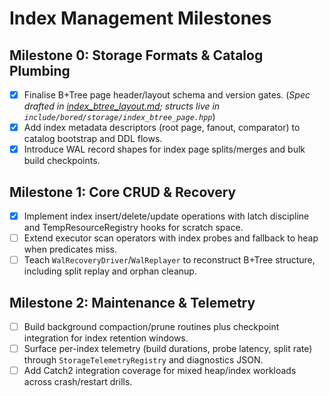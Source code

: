# Index Management Milestones

## Milestone 0: Storage Formats & Catalog Plumbing
- [x] Finalise B+Tree page header/layout schema and version gates. (_Spec drafted in [index_btree_layout.md](index_btree_layout.md); structs live in `include/bored/storage/index_btree_page.hpp`_) 
- [x] Add index metadata descriptors (root page, fanout, comparator) to catalog bootstrap and DDL flows.
- [x] Introduce WAL record shapes for index page splits/merges and bulk build checkpoints.

## Milestone 1: Core CRUD & Recovery
- [x] Implement index insert/delete/update operations with latch discipline and TempResourceRegistry hooks for scratch space.
- [ ] Extend executor scan operators with index probes and fallback to heap when predicates miss.
- [ ] Teach `WalRecoveryDriver`/`WalReplayer` to reconstruct B+Tree structure, including split replay and orphan cleanup.

## Milestone 2: Maintenance & Telemetry
- [ ] Build background compaction/prune routines plus checkpoint integration for index retention windows.
- [ ] Surface per-index telemetry (build durations, probe latency, split rate) through `StorageTelemetryRegistry` and diagnostics JSON.
- [ ] Add Catch2 integration coverage for mixed heap/index workloads across crash/restart drills.

